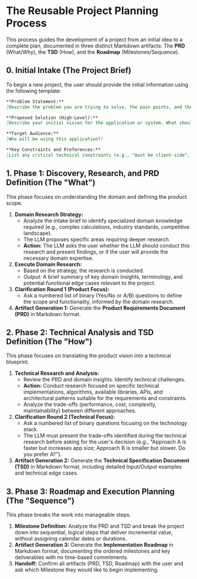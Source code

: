 # The Reusable Project Planning Process

This process guides the development of a project from an initial idea to a complete plan, documented in three distinct Markdown artifacts: The **PRD** (What/Why), the **TSD** (How), and the **Roadmap** (Milestones/Sequence).

## 0\. Initial Intake (The Project Brief)

To begin a new project, the user should provide the initial information using the following template:

```markdown
**Problem Statement:**
[Describe the problem you are trying to solve, the pain points, and the context. Why is this needed?]

**Proposed Solution (High-Level):**
[Describe your initial vision for the application or system. What should it do?]

**Target Audience:**
[Who will be using this application?]

**Key Constraints and Preferences:**
[List any critical technical constraints (e.g., "must be client-side", "must work offline"), preferred technologies (e.g., "prefer Python", "avoid frameworks"), budgetary constraints (e.g., "must use free services"), or design inspirations.]
```

## 1\. Phase 1: Discovery, Research, and PRD Definition (The "What")

This phase focuses on understanding the domain and defining the product scope.

1.  **Domain Research Strategy:**
      * Analyze the intake brief to identify specialized domain knowledge required (e.g., complex calculations, industry standards, competitive landscape).
      * The LLM proposes specific areas requiring deeper research.
      * **Action:** The LLM asks the user whether the LLM should conduct this research and present findings, or if the user will provide the necessary domain expertise.
2.  **Execute Domain Research:**
      * Based on the strategy, the research is conducted.
      * *Output:* A brief summary of key domain insights, terminology, and potential functional edge cases relevant to the project.
3.  **Clarification Round 1 (Product Focus):**
      * Ask a numbered list of binary (Yes/No or A/B) questions to define the scope and functionality, informed by the domain research.
4.  **Artifact Generation 1:** Generate the **Product Requirements Document (PRD)** in Markdown format.

## 2\. Phase 2: Technical Analysis and TSD Definition (The "How")

This phase focuses on translating the product vision into a technical blueprint.

1.  **Technical Research and Analysis:**
      * Review the PRD and domain insights. Identify technical challenges.
      * **Action:** Conduct research focused on specific technical implementations, algorithms, available libraries, APIs, and architectural patterns suitable for the requirements and constraints.
      * Analyze the trade-offs (performance, cost, complexity, maintainability) between different approaches.
2.  **Clarification Round 2 (Technical Focus):**
      * Ask a numbered list of binary questions focusing on the technology stack.
      * The LLM must present the trade-offs identified during the technical research before asking for the user's decision (e.g., "Approach A is faster but increases app size; Approach B is smaller but slower. Do you prefer A?").
3.  **Artifact Generation 2:** Generate the **Technical Specification Document (TSD)** in Markdown format, including detailed Input/Output examples and technical edge cases.

## 3\. Phase 3: Roadmap and Execution Planning (The "Sequence")

This phase breaks the work into manageable steps.

1.  **Milestone Definition:** Analyze the PRD and TSD and break the project down into sequential, logical steps that deliver incremental value, without assigning calendar dates or durations.
2.  **Artifact Generation 3:** Generate the **Implementation Roadmap** in Markdown format, documenting the ordered milestones and key deliverables with no time-based commitments.
3.  **Handoff:** Confirm all artifacts (PRD, TSD, Roadmap) with the user and ask which Milestone they would like to begin implementing.
